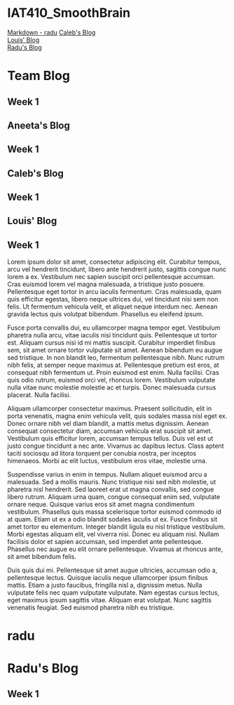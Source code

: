 # IAT410_SmoothBrain

[Markdown - radu](#radu)
<a href="#caleb">Caleb's Blog</a><br>
<a href="#louis">Louis' Blog</a><br>
<a href="#radu">Radu's Blog</a>

<h1>Team Blog</h1>

<h2>Week 1</h2>

<section id="aneeta">
  <h1>Aneeta's Blog</h1>
  <h2>Week 1</h1>
  
  </section>
  
  <section id="caleb">
  <h1>Caleb's Blog</h1>
  <h2>Week 1</h1>
  
  </section>
  
  <section id="louis">
  <h1>Louis' Blog</h1>
  <h2>Week 1</h1>
  <p>Lorem ipsum dolor sit amet, consectetur adipiscing elit. Curabitur tempus, arcu vel hendrerit tincidunt, libero ante hendrerit justo, sagittis congue nunc lorem a ex. Vestibulum nec sapien suscipit orci pellentesque accumsan. Cras euismod lorem vel magna malesuada, a tristique justo posuere. Pellentesque eget tortor in arcu iaculis fermentum. Cras malesuada, quam quis efficitur egestas, libero neque ultrices dui, vel tincidunt nisi sem non felis. Ut fermentum vehicula velit, et aliquet neque interdum nec. Aenean gravida lectus quis volutpat bibendum. Phasellus eu eleifend ipsum.

Fusce porta convallis dui, eu ullamcorper magna tempor eget. Vestibulum pharetra nulla arcu, vitae iaculis nisi tincidunt quis. Pellentesque ut tortor est. Aliquam cursus nisi id mi mattis suscipit. Curabitur imperdiet finibus sem, sit amet ornare tortor vulputate sit amet. Aenean bibendum eu augue sed tristique. In non blandit leo, fermentum pellentesque nibh. Nunc rutrum nibh felis, at semper neque maximus at. Pellentesque pretium est eros, at consequat nibh fermentum ut. Proin euismod est enim. Nulla facilisi. Cras quis odio rutrum, euismod orci vel, rhoncus lorem. Vestibulum vulputate nulla vitae nunc molestie molestie ac et turpis. Donec malesuada cursus placerat. Nulla facilisi.

Aliquam ullamcorper consectetur maximus. Praesent sollicitudin, elit in porta venenatis, magna enim vehicula velit, quis sodales massa nisl eget ex. Donec ornare nibh vel diam blandit, a mattis metus dignissim. Aenean consequat consectetur diam, accumsan vehicula erat suscipit sit amet. Vestibulum quis efficitur lorem, accumsan tempus tellus. Duis vel est ut justo congue tincidunt a nec ante. Vivamus ac dapibus lectus. Class aptent taciti sociosqu ad litora torquent per conubia nostra, per inceptos himenaeos. Morbi ac elit luctus, vestibulum eros vitae, molestie urna.

Suspendisse varius in enim in tempus. Nullam aliquet euismod arcu a malesuada. Sed a mollis mauris. Nunc tristique nisi sed nibh molestie, ut pharetra nisl hendrerit. Sed laoreet erat ut magna convallis, sed congue libero rutrum. Aliquam urna quam, congue consequat enim sed, vulputate ornare neque. Quisque varius eros sit amet magna condimentum vestibulum. Phasellus quis massa scelerisque tortor euismod commodo id at quam. Etiam ut ex a odio blandit sodales iaculis ut ex. Fusce finibus sit amet tortor eu elementum. Integer blandit ligula eu nisl tristique vestibulum. Morbi egestas aliquam elit, vel viverra nisi. Donec eu aliquam nisi. Nullam facilisis dolor et sapien accumsan, sed imperdiet ante pellentesque. Phasellus nec augue eu elit ornare pellentesque. Vivamus at rhoncus ante, sit amet bibendum felis.

Duis quis dui mi. Pellentesque sit amet augue ultricies, accumsan odio a, pellentesque lectus. Quisque iaculis neque ullamcorper ipsum finibus mattis. Etiam a justo faucibus, fringilla nisl a, dignissim metus. Nulla vulputate felis nec quam vulputate vulputate. Nam egestas cursus lectus, eget maximus ipsum sagittis vitae. Aliquam erat volutpat. Nunc sagittis venenatis feugiat. Sed euismod pharetra nibh eu tristique.
</p>
  
  </section>
  
# radu
  <h1>Radu's Blog</h1>
  <h2>Week 1</h1>
  </section>
  
